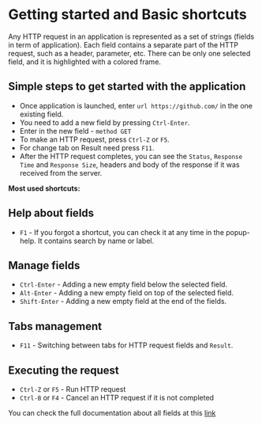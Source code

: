 # Getting started and Basic shortcuts

Any HTTP request in an application is represented as a set of strings (fields in term of application).
Each field contains a separate part of the HTTP request, such as a header, parameter, etc.
There can be only one selected field, and it is highlighted with a colored frame.  

## Simple steps to get started with the application

* Once application is launched, enter `url https://github.com/` in the one existing field.
* You need to add a new field by pressing `Ctrl-Enter`.
* Enter in the new field - `method GET`
* To make an HTTP request, press `Ctrl-Z` or `F5`.
* For change tab on Result need press `F11`.
* After the HTTP request completes, you can see the `Status`, `Response Time` and `Response Size`, headers and body of the response if it was received from the server.

**Most used shortcuts:**

## Help about fields

* `F1` - If you forgot a shortcut, you can check it at any time in the popup-help. It contains search by name or label.

## Manage fields

* `Ctrl-Enter` - Adding a new empty field below the selected field.
* `Alt-Enter` - Adding a new empty field on top of the selected field.
* `Shift-Enter` - Adding a new empty field at the end of the fields.

## Tabs management

* `F11` - Switching between tabs for HTTP request fields and `Result`.

## Executing the request

* `Ctrl-Z` or `F5` - Run HTTP request
* `Ctrl-B` or `F4` - Cancel an HTTP request if it is not completed

You can check the full documentation about all fields at this [link](commonfields.md)